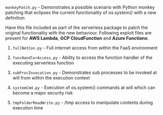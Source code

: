`monkeyPatch.py` - Demonstrates a possible scenario with Python monkey patching that eclipses the current functionality of _os.system()_ with a new definition

Have this file included as part of the serverless package to patch the original functionality with the new behaviour. Following exploit files are present for **AWS Lambda**, **GCP CloudFunction** and **Azure Functions**:

1. `fullNetCon.py` - Full internet access from within the FaaS environment

2. `funcHandlerAccess.py` - Ability to access the function handler of the executing serverless function

3. `subProcInvocation.py` - Demonstrates sub processes to be invoked at will from within the execution context

4. `systemCmd.py` - Execution of os.system() commands at will which can become a major security risk

5. `tmpFolderReadWrite.py` - /tmp access to manipulate contents during execution time
